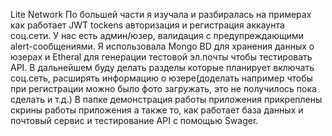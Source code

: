 Lite Network
По большей части я изучала и разбиралась на примерах как работает JWT tockens авторизация и регистрация аккаунта соц.сети.
У нас есть админ/юзер, валидация с предупреждающими  alert-сообщениями.
Я использовала Mongo BD для хранения данных о юзерах и Etheral для генерации тестовой эл.почты чтобы тестировать API.
В дальнейшем буду делать разделы которые планирует включать соц.сеть, расширять информацию о юзере(доделать например чтобы при регистрации можно было фото загружать, это не получилось пока сделать и т.д.)
В папке демонстрация работы приложения прикреплены скрины работы приложения а также то, как работает база данных и почтовый сервис и тестирование API с помощью Swager.